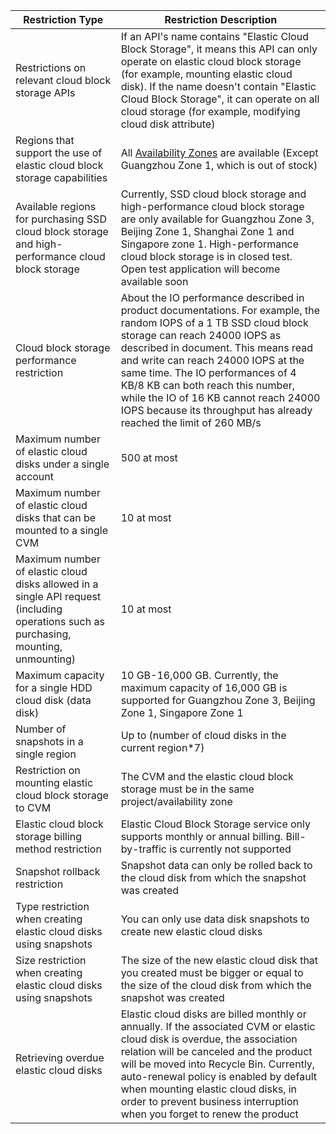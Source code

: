 | Restriction Type | Restriction Description | 
| --- |  --- |
| Restrictions on relevant cloud block storage APIs | If an API's name contains "Elastic Cloud Block Storage", it means this API can only operate on elastic cloud block storage (for example, mounting elastic cloud disk). If the name doesn't contain "Elastic Cloud Block Storage", it can operate on all cloud storage (for example, modifying cloud disk attribute) |
| Regions that support the use of elastic cloud block storage capabilities |  All [Availability Zones](https://www.qcloud.com/doc/api/229/1286) are available (Except Guangzhou Zone 1, which is out of stock) |
| Available regions for purchasing SSD cloud block storage and high-performance cloud block storage | Currently, SSD cloud block storage and high-performance cloud block storage are only available for Guangzhou Zone 3, Beijing Zone 1, Shanghai Zone 1 and Singapore zone 1. High-performance cloud block storage is in closed test. Open test application will become available soon |
| Cloud block storage performance restriction | About the IO performance described in product documentations. For example, the random IOPS of a 1 TB SSD cloud block storage can reach 24000 IOPS as described in document. This means read and write can reach 24000 IOPS at the same time. The IO performances of 4 KB/8 KB can both reach this number, while the IO of 16 KB cannot reach 24000 IOPS because its throughput has already reached the limit of 260 MB/s |
| Maximum number of elastic cloud disks under a single account | 500 at most |
| Maximum number of elastic cloud disks that can be mounted to a single CVM | 10 at most |
| Maximum number of elastic cloud disks allowed in a single API request (including operations such as purchasing, mounting, unmounting) | 10 at most |
| Maximum capacity for a single HDD cloud disk (data disk) |10 GB-16,000 GB. Currently, the maximum capacity of 16,000 GB is supported for Guangzhou Zone 3, Beijing Zone 1, Singapore Zone 1 |
| Number of snapshots in a single region | Up to (number of cloud disks in the current region\*7) |
| Restriction on mounting elastic cloud block storage to CVM |    The CVM and the elastic cloud block storage must be in the same project/availability zone |
| Elastic cloud block storage billing method restriction | Elastic Cloud Block Storage service only supports monthly or annual billing. Bill-by-traffic is currently not supported |
| Snapshot rollback restriction | Snapshot data can only be rolled back to the cloud disk from which the snapshot was created |
| Type restriction when creating elastic cloud disks using snapshots | You can only use data disk snapshots to create new elastic cloud disks |
| Size restriction when creating elastic cloud disks using snapshots | The size of the new elastic cloud disk that you created must be bigger or equal to the size of the cloud disk from which the snapshot was created |
| Retrieving overdue elastic cloud disks | Elastic cloud disks are billed monthly or annually. If the associated CVM or elastic cloud disk is overdue, the association relation will be canceled and the product will be moved into Recycle Bin. Currently, auto-renewal policy is enabled by default when mounting elastic cloud disks, in order to prevent business interruption when you forget to renew the product |
